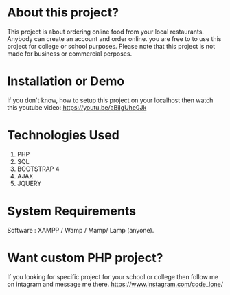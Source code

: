 # About this project?
This project is about ordering online food from your local restaurants. Anybody can create an account and order online.
you are free to to use this project for college or school purposes. Please note that this project is not made for business or commercial perposes.

# Installation or Demo
If you don't know, how to setup this project on your localhost then watch this youtube video:
https://youtu.be/aBiIgUhe0Jk

# Technologies Used
1. PHP
2. SQL
3. BOOTSTRAP 4
5. AJAX
6. JQUERY

# System Requirements
Software   :  XAMPP / Wamp / Mamp/ Lamp (anyone).

# Want custom PHP project?
If you looking for specific project for your school or college then follow me on intagram and message me there.
https://www.instagram.com/code_lone/

